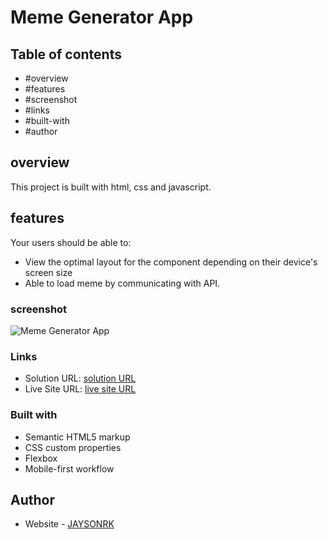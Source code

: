 # Meme Generator App

## Table of contents

  - #overview
  - #features
  - #screenshot
  - #links
  - #built-with
  - #author

## overview

This project is built with html, css and javascript.

## features

Your users should be able to:

- View the optimal layout for the component depending on their device's screen size
- Able to load meme by communicating with API.


### screenshot
![Meme Generator App](./design/desktop-preview.jpg)


### Links

- Solution URL: [solution URL](https://github.com/JAYSONRK/Meme-Generator-API)
- Live Site URL: [live site URL](https://jaysonrk.github.io/Meme-Generator-API/)


### Built with

- Semantic HTML5 markup
- CSS custom properties
- Flexbox
- Mobile-first workflow

## Author

- Website - [JAYSONRK](https://jaysonrk.com/)
